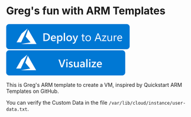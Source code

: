 # Greg's fun with ARM Templates

[![Deploy To Azure](https://raw.githubusercontent.com/Azure/azure-quickstart-templates/master/1-CONTRIBUTION-GUIDE/images/deploytoazure.svg?sanitize=true)](https://portal.azure.com/#create/Microsoft.Template/uri/https%3A%2F%2Fraw.githubusercontent.com%2Fgmerritt%2FB01-private-dsvm%2Fmain%2Fazuredeploy.json)  [![Visualize](https://raw.githubusercontent.com/Azure/azure-quickstart-templates/master/1-CONTRIBUTION-GUIDE/images/visualizebutton.svg?sanitize=true)](http://armviz.io/#/?load=https%3A%2F%2Fraw.githubusercontent.com%2Fgmerritt%2FB01-private-dsvm%2Fmain%2Fazuredeploy.json)

This is Greg's ARM template to create a VM, inspired by Quickstart ARM Templates on GitHub.

You can verify the Custom Data in the file `/var/lib/cloud/instance/user-data.txt`.
